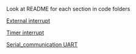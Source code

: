 Look at README for each section in code folders

[External interrupt](.//Interrupt_int0/README.md)

[Timer interrupt](./timer_interrupt/README.md)

[Serial_communication UART](./serial_communication/README.md)

